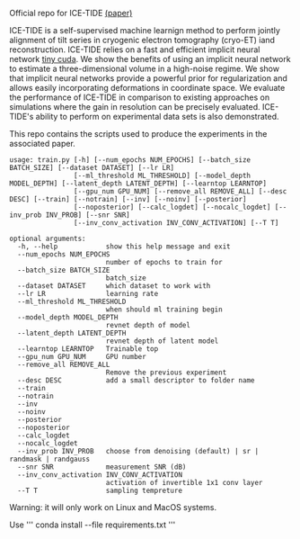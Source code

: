 Official repo for ICE-TIDE [(paper)](https://arxiv.org/abs/)

ICE-TIDE is a self-supervised machine learnign method to perform jointly alignment of tilt series in cryogenic electron tomography (cryo-ET) iand reconstruction.
ICE-TIDE relies on a fast and efficient implicit neural network [tiny cuda](https://github.com/NVlabs/tiny-cuda-nn). 
We show the benefits of using an implicit neural network to estimate a three-dimensional volume in a high-noise regime. 
We show that implicit neural networks provide a powerful prior for regularization and allows easily incorporating deformations in coordinate space.
We evaluate the performance of ICE-TIDE in comparison to existing approaches on simulations where the gain in resolution can be precisely evaluated.
ICE-TIDE's ability to perform on experimental data sets is also demonstrated.

This repo contains the scripts used to produce the experiments in the associated paper.

```
usage: train.py [-h] [--num_epochs NUM_EPOCHS] [--batch_size BATCH_SIZE] [--dataset DATASET] [--lr LR]
                [--ml_threshold ML_THRESHOLD] [--model_depth MODEL_DEPTH] [--latent_depth LATENT_DEPTH] [--learntop LEARNTOP]
                [--gpu_num GPU_NUM] [--remove_all REMOVE_ALL] [--desc DESC] [--train] [--notrain] [--inv] [--noinv] [--posterior]
                [--noposterior] [--calc_logdet] [--nocalc_logdet] [--inv_prob INV_PROB] [--snr SNR]
                [--inv_conv_activation INV_CONV_ACTIVATION] [--T T]

optional arguments:
  -h, --help            show this help message and exit
  --num_epochs NUM_EPOCHS
                        number of epochs to train for
  --batch_size BATCH_SIZE
                        batch_size
  --dataset DATASET     which dataset to work with
  --lr LR               learning rate
  --ml_threshold ML_THRESHOLD
                        when should ml training begin
  --model_depth MODEL_DEPTH
                        revnet depth of model
  --latent_depth LATENT_DEPTH
                        revnet depth of latent model
  --learntop LEARNTOP   Trainable top
  --gpu_num GPU_NUM     GPU number
  --remove_all REMOVE_ALL
                        Remove the previous experiment
  --desc DESC           add a small descriptor to folder name
  --train
  --notrain
  --inv
  --noinv
  --posterior
  --noposterior
  --calc_logdet
  --nocalc_logdet
  --inv_prob INV_PROB   choose from denoising (default) | sr | randmask | randgauss
  --snr SNR             measurement SNR (dB)
  --inv_conv_activation INV_CONV_ACTIVATION
                        activation of invertible 1x1 conv layer
  --T T                 sampling tempreture

```


Warning: it will only work on Linux and MacOS systems.


Use 
'''
conda install --file requirements.txt
'''
